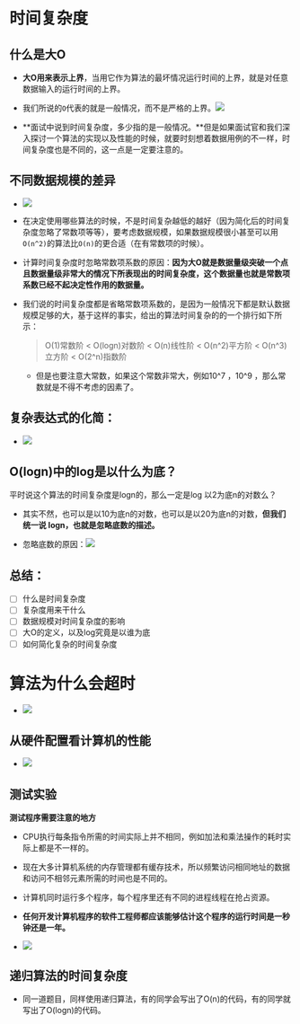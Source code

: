 # 时间复杂度

## 什么是大O

- **大O用来表示上界**，当用它作为算法的最坏情况运行时间的上界，就是对任意数据输入的运行时间的上界。

- 我们所说的`O`代表的就是一般情况，而不是严格的上界。![](2022-05-23-19-49-51.png)

- **面试中说到时间复杂度，多少指的是一般情况。**但是如果面试官和我们深入探讨一个算法的实现以及性能的时候，就要时刻想着数据用例的不一样，时间复杂度也是不同的，这一点是一定要注意的。

## 不同数据规模的差异

- ![](2022-05-23-19-51-45.png)

- 在决定使用哪些算法的时候，不是时间复杂越低的越好（因为简化后的时间复杂度忽略了常数项等等），要考虑数据规模，如果数据规模很小甚至可以用`O(n^2)`的算法比`O(n)`的更合适（在有常数项的时候）。

- 计算时间复杂度时忽略常数项系数的原因：**因为大O就是数据量级突破一个点且数据量级非常大的情况下所表现出的时间复杂度，这个数据量也就是常数项系数已经不起决定性作用的数据量。**

- 我们说的时间复杂度都是省略常数项系数的，是因为一般情况下都是默认数据规模足够的大，基于这样的事实，给出的算法时间复杂的的一个排行如下所示：  
  > O(1)常数阶 < O(logn)对数阶 < O(n)线性阶 < O(n^2)平方阶 < O(n^3)立方阶 < O(2^n)指数阶
  - 但是也要注意大常数，如果这个常数非常大，例如10^7 ，10^9 ，那么常数就是不得不考虑的因素了。

## 复杂表达式的化简：

- ![](2022-05-23-20-08-38.png)

## O(logn)中的log是以什么为底？

平时说这个算法的时间复杂度是logn的，那么一定是log 以2为底n的对数么？

- 其实不然，也可以是以10为底n的对数，也可以是以20为底n的对数，**但我们统一说 logn，也就是忽略底数的描述。**

- 忽略底数的原因：![](2022-05-23-20-14-07.png)

## 总结：

- [ ] 什么是时间复杂度
- [ ] 复杂度用来干什么
- [ ] 数据规模对时间复杂度的影响
- [ ] 大O的定义，以及log究竟是以谁为底
- [ ] 如何简化复杂的时间复杂度

# 算法为什么会超时

- ![](2022-05-23-20-31-46.png)

## 从硬件配置看计算机的性能

- ![](2022-05-23-20-36-55.png)

## 测试实验

**测试程序需要注意的地方**
  - CPU执行每条指令所需的时间实际上并不相同，例如加法和乘法操作的耗时实际上都是不一样的。
  - 现在大多计算机系统的内存管理都有缓存技术，所以频繁访问相同地址的数据和访问不相邻元素所需的时间也是不同的。
  - 计算机同时运行多个程序，每个程序里还有不同的进程线程在抢占资源。

- **任何开发计算机程序的软件工程师都应该能够估计这个程序的运行时间是一秒钟还是一年。**

- ![](2022-05-23-21-18-00.png)

## 递归算法的时间复杂度

- 同一道题目，同样使用递归算法，有的同学会写出了O(n)的代码，有的同学就写出了O(logn)的代码。
